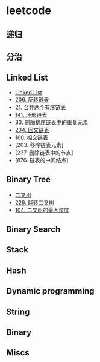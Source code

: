# leetcode

## 递归

## 分治

## Linked List
* [Linked List](./LinkedList.md)
* [206. 反转链表](./206-reverse-linked-list/)
* [21. 合并两个有序链表](./21.merge-two-sorted-lists)
* [141. 环形链表](./141.linked-list-cycle/)
* [83. 删除排序链表中的重复元素](./83.remove-duplicates-from-sorted-list)
* [234. 回文链表](./234-palindrome-linked-list/234.md)
* [160. 相交链表](./160.intersection-of-two-linked-lists/)
* [203. 移除链表元素]
* [237. 删除链表中的节点]
* [876. 链表的中间结点]
## Binary Tree
* [二叉树](./binaryTree.md)
* [226. 翻转二叉树](https://leetcode-cn.com/problems/invert-binary-tree/)
* [104. 二叉树的最大深度](./104.maximum-depth-of-binary-tree/104.md)
## Binary Search 

## Stack

## Hash

## Dynamic programming

## String

## Binary


## Miscs
